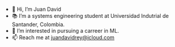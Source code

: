 - 👋 Hi, I’m Juan David
- 📚 I’m a systems engineering student at Universidad Indutrial de Santander, Colombia.
- 🤖 I’m interested in pursuing a carreer in ML.
- 📫 Reach me at juandavidrey@icloud.com

<!---
jdra000/jdra000 is a ✨ special ✨ repository because its `README.md` (this file) appears on your GitHub profile.
You can click the Preview link to take a look at your changes.
--->
